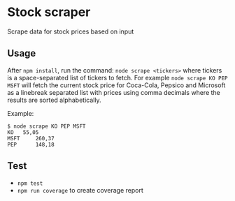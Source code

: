 # Stock scraper

Scrape data for stock prices based on input

## Usage

After `npm install`, run the command: `node scrape <tickers>` where tickers is a space-separated
list of tickers to fetch. For example `node scrape KO PEP MSFT` will fetch the current stock price
for Coca-Cola, Pepsico and Microsoft as a linebreak separated list with prices using comma decimals
where the results are sorted alphabetically.

Example:
```
$ node scrape KO PEP MSFT
KO 	 55,05
MSFT 	 260,37
PEP 	 148,18
```

## Test

- `npm test`
- `npm run coverage` to create coverage report
